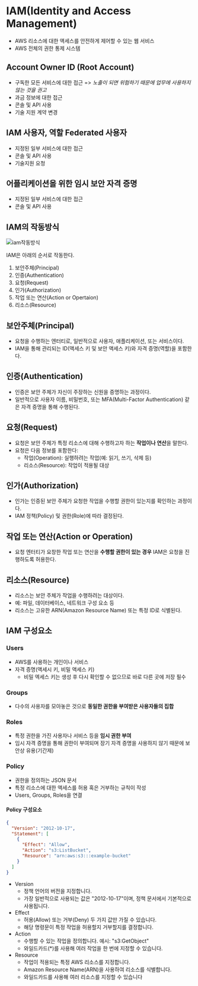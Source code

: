 # IAM(Identity and Access Management)

- AWS 리소스에 대한 액세스를 안전하게 제어할 수 있는 웹 서비스
- AWS 전체의 권한 통제 시스템

## Account Owner ID (Root Account)

- 구독한 모든 서비스에 대한 접근 => *노출이 되면 위험하기 때문에 업무에 사용하지 않는 것을 권고*
- 과금 정보에 대한 접근
- 콘솔 및 API 사용
- 기술 지원 계약 변경

## IAM 사용자, 역할 Federated 사용자

- 지정된 일부 서비스에 대한 접근
- 콘솔 및 API 사용
- 기술지원 요청

## 어플리케이션을 위한 임시 보안 자격 증명

- 지정된 일부 서비스에 대한 접근
- 콘솔 및 API 사용

## IAM의 작동방식

![iam작동방식](/study/aws/iam/iam.png)

IAM은 아래의 순서로 작동한다.

1. 보안주체(Principal)
2. 인증(Authentication)
3. 요청(Request)
4. 인가(Authorization)
5. 작업 또는 연산(Action or Opertaion)
6. 리소스(Resource)

## 보안주체(Principal)

- 요청을 수행하는 엔터티로, 일반적으로 사용자, 애플리케이션, 또는 서비스이다.
- IAM을 통해 관리되는 ID(액세스 키 및 보안 액세스 키)와 자격 증명(역할)을 포함한다.

## 인증(Authentication)

- 인증은 보안 주체가 자신이 주장하는 신원을 증명하는 과정이다.
- 일반적으로 사용자 이름, 비밀번호, 또는 MFA(Multi-Factor Authentication) 같은 자격 증명을 통해 수행된다.

## 요청(Request)

- 요청은 보안 주체가 특정 리소스에 대해 수행하고자 하는 **작업이나 연산**을 말한다.
- 요청은 다음 정보를 포함한다:
  - 작업(Operation): 실행하려는 작업(예: 읽기, 쓰기, 삭제 등)
  - 리소스(Resource): 작업이 적용될 대상

## 인가(Authorization)

- 인가는 인증된 보안 주체가 요청한 작업을 수행할 권한이 있는지를 확인하는 과정이다.
- IAM 정책(Policy) 및 권한(Role)에 따라 결정된다.

## 작업 또는 연산(Action or Operation)

- 요청 엔터티가 요창한 작업 또는 연산을 **수행할 권한이 있는 경우** IAM은 요청을 진행하도록 허용한다.

## 리소스(Resource)

- 리소스는 보안 주체가 작업을 수행하려는 대상이다.
- 예: 파일, 데이터베이스, 네트워크 구성 요소 등
- 리소스는 고유한 ARN(Amazon Resource Name) 또는 특정 ID로 식별된다.

## IAM 구성요소

### Users

- AWS를 사용하는 개인이나 서비스
- 자격 증명(액세시 키, 비밀 액세스 키)
  - 비밀 엑세스 키는 생성 후 다시 확인할 수 없으므로 바로 다른 곳에 저장 필수

### Groups

- 다수의 사용자를 모아놓은 것으로 **동일한 권한을 부여받은 사용자들의 집합**

### Roles

- 특정 권한을 가진 사용자나 서비스 등을 **임시 권한 부여**
- 임시 자격 증명을 통해 권한이 부여되며 장기 자격 증명을 사용하지 않기 때문에 보안상 유용(기간제)

### Policy

- 권한을 정의하는 JSON 문서
- 특정 리소스에 대한 액세스를 허용 혹은 거부하는 규칙이 작성
- Users, Groups, Roles을 연결

#### Policy 구성요소

```json
{
  "Version": "2012-10-17",
  "Statement": [
    {
      "Effect": "Allow",
      "Action": "s3:ListBucket",
      "Resource": "arn:aws:s3:::example-bucket"
    }
  ]
}
```

- Version
  - 정책 언어의 버전을 지정합니다.
  - 가장 일반적으로 사용되는 값은 "2012-10-17"이며, 정책 문서에서 기본적으로 사용됩니다.
- Effect
  - 허용(Allow) 또는 거부(Deny) 두 가지 값만 가질 수 있습니다.
  - 해당 명령문이 특정 작업을 허용할지 거부할지를 결정합니다.
- Action
  - 수행할 수 있는 작업을 정의합니다. 예시: "s3:GetObject"
  - 와일드카드(*)를 사용해 여러 작업을 한 번에 지정할 수 있습니다.
- Resource
  - 작업이 적용되는 특정 AWS 리소스를 지정합니다.
  - Amazon Resource Name(ARN)을 사용하여 리소스를 식별합니다.
  - 와일드카드를 사용해 여러 리소스를 지정할 수 있습니다
